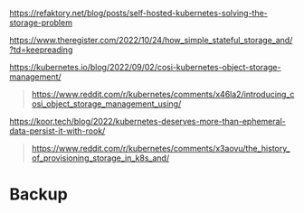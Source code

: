 https://refaktory.net/blog/posts/self-hosted-kubernetes-solving-the-storage-problem

https://www.theregister.com/2022/10/24/how_simple_stateful_storage_and/?td=keepreading

https://kubernetes.io/blog/2022/09/02/cosi-kubernetes-object-storage-management/
> https://www.reddit.com/r/kubernetes/comments/x46la2/introducing_cosi_object_storage_management_using/

https://koor.tech/blog/2022/kubernetes-deserves-more-than-ephemeral-data-persist-it-with-rook/
> https://www.reddit.com/r/kubernetes/comments/x3aovu/the_history_of_provisioning_storage_in_k8s_and/

# Backup
